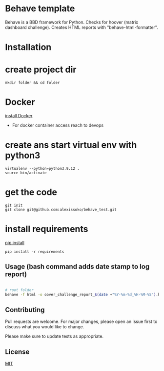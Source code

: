 # Behave template

Behave is a BBD framework for Python. Checks for hoover (matrix dashboard challenge).
Creates HTML reports with "behave-html-formatter".

# Installation

# create project dir
```
mkdir folder && cd folder
```

# Docker
[install Docker](https://docs.docker.com/engine/install/)
* For docker container access reach to devops

# create ans start virtual env with python3
```
virtualenv --python=python3.9.12 .
source bin/activate
```
# get the code

```
git init
git clone git@github.com:alexissoko/behave_test.git
```

# install requirements

[pip install](https://packaging.python.org/en/latest/tutorials/installing-packages/)
```
pip install -r requirements
```

## Usage (bash command adds date stamp to log report)

```bash

# root folder
behave -f html -o oover_challenge_report_$(date +"%Y-%m-%d_%H-%M-%S").html
```

## Contributing
Pull requests are welcome. For major changes, please open an issue first to discuss what you would like to change.

Please make sure to update tests as appropriate.

## License
[MIT](https://choosealicense.com/licenses/mit/)

